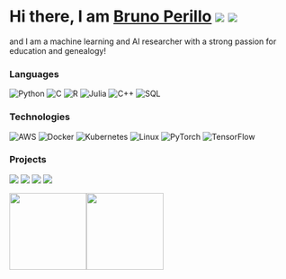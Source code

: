 <div>
  <h1 align="left">
    Hi there, I am 
    <a href="https://www.linkedin.com/in/brunoperillo/">Bruno Perillo</a>
    <a href="mailto:bruno.geofisica@gmail.com"><img src="https://img.shields.io/badge/-Gmail-%23333?style=for-the-badge&logo=gmail&logoColor=white" target="_blank"></a>
    <a href="https://www.linkedin.com/in/brunoperillo/" target="_blank"><img src="https://img.shields.io/badge/-LinkedIn-%230077B5?style=for-the-badge&logo=linkedin&logoColor=white" target="_blank"></a> 
  </h1>
and I am a machine learning and AI researcher with a strong passion for education and genealogy!



 ### Languages

![Python](https://img.shields.io/badge/-Python-000?&logo=Python)
![C](https://img.shields.io/badge/-C-000?&logo=C)
![R](https://img.shields.io/badge/-R-000?&logo=R)
![Julia](https://img.shields.io/badge/-Julia-000?&logo=Julia)
![C++](https://img.shields.io/badge/-C++-000?&logo=c%2b%2b&logoColor=00599C)
![SQL](https://img.shields.io/badge/-SQL-000?&logo=MySQL)


### Technologies

![AWS](https://img.shields.io/badge/-AWS-000?&logo=Amazon-AWS&logoColor=F90)
![Docker](https://img.shields.io/badge/-Docker-000?&logo=Docker)
![Kubernetes](https://img.shields.io/badge/-Kubernetes-000?&logo=Kubernetes)
![Linux](https://img.shields.io/badge/-Linux-000?&logo=Linux)
![PyTorch](https://img.shields.io/badge/-PyTorch-000?&logo=PyTorch)
![TensorFlow](https://img.shields.io/badge/-TensorFlow-000?&logo=TensorFlow)

###  Projects

[![](https://img.shields.io/badge/-🧬%20increment%20of%20spatial%20resolution-000)](https://github.com/brunoperillo)
[![](https://img.shields.io/badge/-🦠%20Kohonen%20imputation-000)](https://github.com/brunoperillo)
[![](https://img.shields.io/badge/-📝%20Neuroimage%20GANs-000)](https://github.com/brunoperillo)
[![](https://img.shields.io/badge/-🔬%20Melanoma%20detection-000)](https://github.com/brunoperillo)

<img height="137px" src="https://github-readme-stats.vercel.app/api?username=brunoperillo&hide_title=true&hide_border=true&show_icons=true&include_all_commits=true&count_private=true&line_height=21&text_color=000&icon_color=000&bg_color=0,ea6161,ffc64d,fffc4d,52fa5a&theme=graywhite" /><!-- wi*quL3fcV --><img height="137px" src="https://github-readme-stats.vercel.app/api/top-langs/?username=brunoperillo&hide=html&hide_title=true&hide_border=true&layout=compact&langs_count=6&exclude_repo=comp426,Redventures-Movie-Quotes&text_color=000&icon_color=fff&bg_color=0,52fa5a,4dfcff,c64dff&theme=graywhite" /></a>
